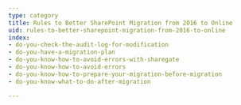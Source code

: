 ```yaml
---
type: category
title: Rules to Better SharePoint Migration from 2016 to Online
uid: rules-to-better-sharepoint-migration-from-2016-to-online
index:
- do-you-check-the-audit-log-for-modification
- do-you-have-a-migration-plan
- do-you-know-how-to-avoid-errors-with-sharegate
- do-you-know-how-to-avoid-errors
- do-you-know-how-to-prepare-your-migration-before-migration
- do-you-know-what-to-do-after-migration

---
```

​​

